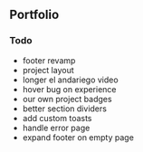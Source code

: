 ## Portfolio

### Todo

- footer revamp
- project layout
- longer el andariego video
- hover bug on experience
- our own project badges
- better section dividers
- add custom toasts
- handle error page
- expand footer on empty page
